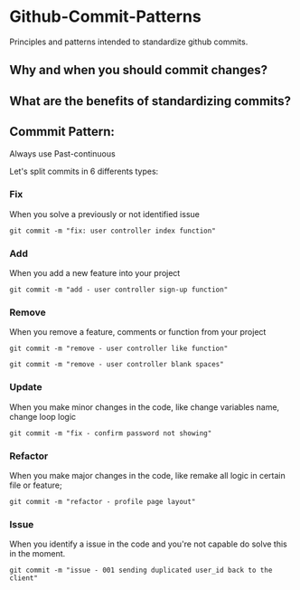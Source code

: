# Github-Commit-Patterns
Principles and patterns intended to standardize github commits.

## Why and when you should commit changes?


## What are the benefits of standardizing commits?

## Commmit Pattern:

Always use Past-continuous


Let's split commits in 6 differents types:

### Fix
  When you solve a previously or not identified issue
  ```
  git commit -m "fix: user controller index function"
  ```
 
  
### Add
  When you add a new feature into your project
  ```
  git commit -m "add - user controller sign-up function"
  ```
  
### Remove
  When you remove a feature, comments or function from your project
   ```
  git commit -m "remove - user controller like function"
  ```
  
  ```
  git commit -m "remove - user controller blank spaces"
  ```
  
### Update
  When you make minor changes in the code, like change variables name, change loop logic

  ```
  git commit -m "fix - confirm password not showing"
  ```
  
### Refactor
  When you make major changes in the code, like remake all logic in certain file or feature;
  
  ```
  git commit -m "refactor - profile page layout"
  ```

### Issue
  When you identify a issue in the code and you're not capable do solve this in the moment.
  ```
  git commit -m "issue - 001 sending duplicated user_id back to the client"
  ```
